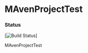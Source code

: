 # MAvenProjectTest

### Status
[![Build Status](https://travis-ci.org/alonsodiego/MAvenProjectTest.svg?branch=master)]

MAvenProjectTest
